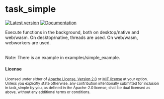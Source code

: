 # task_simple

[![Latest version](https://img.shields.io/crates/v/task_simple?color=mediumvioletred)](https://crates.io/crates/task_simple)
[![Documentation](https://docs.rs/task_simple/badge.svg)](https://docs.rs/task_simple)

Execute functions in the background, both on desktop/native and web/wasm.
On desktop/native, threads are used. On web/wasm, webworkers are used.

<br>
Note: There is an example in examples/simple_example.



#### License

<sup>
Licensed under either of <a href="LICENSE-APACHE">Apache License, Version
2.0</a> or <a href="LICENSE-MIT">MIT license</a> at your option.
</sup>

<br>

<sub>
Unless you explicitly state otherwise, any contribution intentionally submitted
for inclusion in task_simple by you, as defined in the Apache-2.0 license, shall be
dual licensed as above, without any additional terms or conditions.